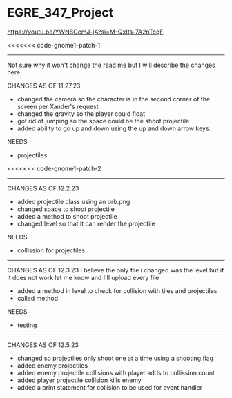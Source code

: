# EGRE_347_Project

https://youtu.be/YWN8GcmJ-jA?si=M-QxIts-7A2nTcqF

<<<<<<< code-gnome1-patch-1
_______________________________________________________________________________
Not sure why it won't change the read me but I will describe the changes here

CHANGES AS OF 11.27.23
- changed the camera so the character is in the second corner of the screen per Xander's request
- changed the gravity so the player could float
- got rid of jumping so the space could be the shoot projectile
- added ability to go up and down using the up and down arrow keys.

NEEDS
- projectiles

<<<<<<< code-gnome1-patch-2
_______________________________________________________________________________
CHANGES AS OF 12.2.23
- added projectile class using an orb.png
- changed space to shoot projectile
- added a method to shoot projectile
- changed level so that it can render the projectile

NEEDS
- collission for projectiles

_______________________________________________________________________________
CHANGES AS OF 12.3.23
I believe the only file i changed was the level but if it does not work let me know and I'll upload every file
- added a method in level to check for collision with tiles and projectiles
- called method

NEEDS
- testing
_______________________________________________________________________________
CHANGES AS OF 12.5.23
- changed so projectiles only shoot one at a time using a shooting flag
- added enemy projectiles
- added enemy projectile collisions with player adds to collission count
- added player projectile collision kills enemy
- added a print statement for collision to be used for event handler
